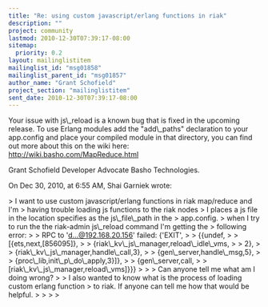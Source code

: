```yaml
---
title: "Re: using custom javascript/erlang functions in riak"
description: ""
project: community
lastmod: 2010-12-30T07:39:17-08:00
sitemap:
  priority: 0.2
layout: mailinglistitem
mailinglist_id: "msg01858"
mailinglist_parent_id: "msg01857"
author_name: "Grant Schofield"
project_section: "mailinglistitem"
sent_date: 2010-12-30T07:39:17-08:00
---
```



Your issue with js\\_reload is a known bug that is fixed in the upcoming release. 
 To use Erlang modules add the "add\\_paths" declaration to your app.config and 
place your compiled module in that directory, you can find out more about this 
on the wiki here: http://wiki.basho.com/MapReduce.html

Grant Schofield
Developer Advocate
Basho Technologies.


On Dec 30, 2010, at 6:55 AM, Shai Garniek wrote:

&gt; I want to use custom javascript/erlang functions in riak map/reduce and I'm 
&gt; having trouble loading js functions to the riak nodes
&gt; I places a js file in the location specifies as the js\\_file\\_path in the 
&gt; app.config.
&gt; when I try to run the the riak-admin js\\_reload command I'm getting the 
&gt; following error:
&gt; 
&gt; RPC to 'd...@192.168.20.156' failed: {'EXIT',
&gt; 
&gt; {{undef,
&gt; 
&gt; [{ets,next,[856095]},
&gt; 
&gt; {riak\\_kv\\_js\\_manager,reload\\_idle\\_vms,
&gt; 
&gt; 2},
&gt; 
&gt; {riak\\_kv\\_js\\_manager,handle\\_call,3},
&gt; 
&gt; {gen\\_server,handle\\_msg,5},
&gt; 
&gt; {proc\\_lib,init\\_p\\_do\\_apply,3}]},
&gt; 
&gt; {gen\\_server,call,
&gt; 
&gt; [riak\\_kv\\_js\\_manager,reload\\_vms]}}}
&gt; 
&gt; 
&gt; Can anyone tell me what am I doing wrong?
&gt; 
&gt; I also wanted to know what is the process of loading custom erlang function 
&gt; to riak. If anyone can tell me how that would be helpful.
&gt; 
&gt; 
&gt; 
&gt; 

